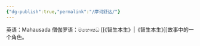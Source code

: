 ```yaml
---
{"dg-publish":true,"permalink":"/摩诃舒达/"}
---
```


英语：Mahausada
僧伽罗语：මහෞෂධ
[[《智生本生》\|《智生本生》]]故事中的一个角色。